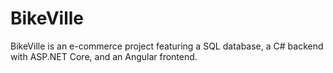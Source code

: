 # BikeVille
BikeVille is an e-commerce project featuring a SQL database, a C# backend with ASP.NET Core, and an Angular frontend.
